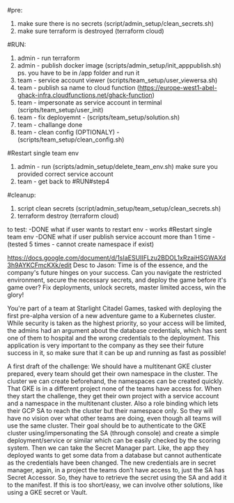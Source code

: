 #pre:
1. make sure there is no secrets (script/admin_setup/clean_secrets.sh)
2. make sure terraform is destroyed (terraform cloud)

#RUN:
1. admin - run terraform
2. admin - publish docker image (scripts/admin_setup/init_apppublish.sh) ps. you have to be in /app folder and run it
3. team - service account viewer (scripts/team_setup/user_viewersa.sh)
4. team - publish sa name to cloud function (https://europe-west1-abel-ghack-infra.cloudfunctions.net/ghack-function)
5. team - impersonate as service account in terminal (scripts/team_setup/user_init)
6. team - fix deployemnt - (scripts/team_setup/solution.sh)
7. team - challange done
8. team - clean config (OPTIONALY) - (scripts/team_setup/clean_config.sh)

#Restart single team env
1. admin - run (scripts/admin_setup/delete_team_env.sh) make sure you provided correct service account
2. team - get back to #RUN#step4

#cleanup:
1. script clean secrets (script/admin_setup/team_setup/clean_secrets.sh)
2. terraform destroy (terraform cloud)


to test:
-DONE what if user wants to restart env - works #Restart single team env
-DONE what if user publish service account more than 1 time - (tested 5 times - cannot create namespace if exist)

https://docs.google.com/document/d/1sIaESUIIFLzu2BDOL1xRzaiHSGWAXd3h9AYKCFmcKXk/edit
Desc to Jason:
Time is of the essence, and the company's future hinges on your success. Can you navigate the restricted environment, secure the necessary secrets, and deploy the game before it's game over? Fix deployments, unlock secrets, master limited access, win the glory!

You're part of a team at Starlight Citadel Games, tasked with deploying the first pre-alpha version of a new adventure game to a Kubernetes cluster. While security is taken as the highest priority, so your access will be limited, the admins had an argument about the database credentials, which has sent one of them to hospital and the wrong credentials to the deployment. This application is very important to the company as they see their future success in it, so make sure that it can be up and running as fast as possible!

A first draft of the challenge:
We should have a multitenant GKE cluster prepared, every team should get their own namespace in the cluster. The cluster we can create beforehand, the namespaces can be created quickly. That GKE is in a different project none of the teams have access for.
When they start the challenge, they get their own project with a service account and a namespace in the multitenant cluster. Also a role binding which lets their GCP SA to reach the cluster but their namespace only. So they will have no vision over what other teams are doing, even though all teams will use the same cluster.
Their goal should be to authenticate to the GKE cluster using/impersonating the SA (through console) and create a simple deployment/service or similar which can be easily checked by the scoring system.
Then we can take the Secret Manager part. Like, the app they deployed wants to get some data from a database but cannot authenticate as the credentials have been changed. The new credentials are in secret manager, again, in a project the teams don’t have access to, just the SA has Secret Accessor. 
So, they have to retrieve the secret using the SA and add it to the manifest. If this is too short/easy, we can involve other solutions, like using a GKE secret or Vault.
